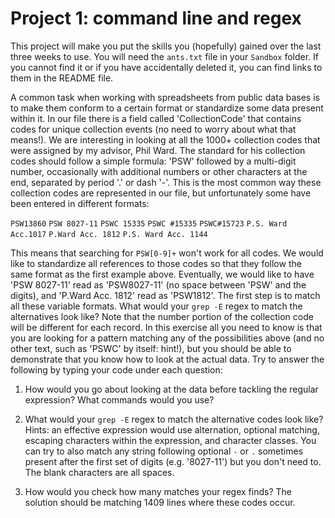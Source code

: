 # Project 1: command line and regex
This project will make you put the skills you (hopefully) gained over the last three weeks to use.
You will need the `ants.txt` file in your `Sandbox` folder. If you cannot find it or if you have accidentally deleted it, you can find links to them in the README file.

A common task when working with spreadsheets from public data bases is to make them conform to a certain format or standardize some data present within it.
In our file there is a field called 'CollectionCode' that contains codes for unique collection events (no need to worry about what that means!). We are interesting in looking at all the 1000+ collection codes that were assigned by my advisor, Phil Ward. The standard for his collection codes should follow a simple formula: 'PSW' followed by a multi-digit number, occasionally with additional numbers or other characters at the end, separated by period '.' or dash '-'.
This is the most common way these collection codes are represented in our file, but unfortunately some have been entered in different formats:

`PSW13860`
`PSW 8027-11`
`PSWC 15335`
`PSWC #15335`
`PSWC#15723`
`P.S. Ward Acc.1017`
`P.Ward Acc. 1812`
`P.S. Ward Acc. 1144`

This means that searching for `PSW[0-9]+` won't work for all codes. We would like to standardize all references to those codes so that they follow the same format as the first example above. Eventually, we would like to have 'PSW 8027-11' read as 'PSW8027-11' (no space between 'PSW' and the digits), and 'P.Ward Acc. 1812' read as 'PSW1812'. The first step is to match all these variable formats. What would your `grep -E` regex to match the alternatives look like? Note that the number portion of the collection code will be different for each record. In this exercise all you need to know is that you are looking for a pattern matching any of the possibilities above (and no other text, such as 'PSWC' by itself: hint!), but you should be able to demonstrate that you know how to look at the actual data. Try to answer the following by typing your code under each question:

1) How would you go about looking at the data before tackling the regular expression? What commands would you use?

2) What would your `grep -E` regex to match the alternative codes look like? Hints: an effective expression would use alternation, optional matching, escaping characters within the expression, and character classes. You can try to also match any string following optional `-` or `.` sometimes present after the first set of digits (e.g. '8027-11') but you don't need to. The blank characters are all spaces.

3) How would you check how many matches your regex finds? The solution should be matching 1409 lines where these codes occur.
